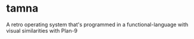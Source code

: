 # tamna
A retro operating system that's programmed in a functional-language with visual similarities with Plan-9
